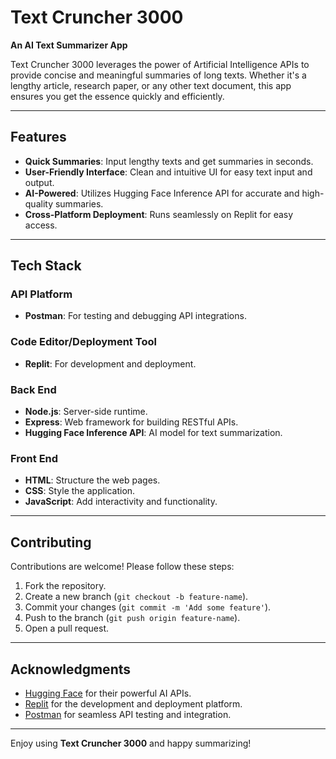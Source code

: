 # Text Cruncher 3000

**An AI Text Summarizer App**

Text Cruncher 3000 leverages the power of Artificial Intelligence APIs to provide concise and meaningful summaries of long texts. Whether it's a lengthy article, research paper, or any other text document, this app ensures you get the essence quickly and efficiently.

---

## Features

- **Quick Summaries**: Input lengthy texts and get summaries in seconds.
- **User-Friendly Interface**: Clean and intuitive UI for easy text input and output.
- **AI-Powered**: Utilizes Hugging Face Inference API for accurate and high-quality summaries.
- **Cross-Platform Deployment**: Runs seamlessly on Replit for easy access.

---

## Tech Stack

### API Platform
- **Postman**: For testing and debugging API integrations.

### Code Editor/Deployment Tool
- **Replit**: For development and deployment.

### Back End
- **Node.js**: Server-side runtime.
- **Express**: Web framework for building RESTful APIs.
- **Hugging Face Inference API**: AI model for text summarization.

### Front End
- **HTML**: Structure the web pages.
- **CSS**: Style the application.
- **JavaScript**: Add interactivity and functionality.

---
## Contributing

Contributions are welcome! Please follow these steps:
1. Fork the repository.
2. Create a new branch (`git checkout -b feature-name`).
3. Commit your changes (`git commit -m 'Add some feature'`).
4. Push to the branch (`git push origin feature-name`).
5. Open a pull request.

---
## Acknowledgments

- [Hugging Face](https://huggingface.co/) for their powerful AI APIs.
- [Replit](https://replit.com/) for the development and deployment platform.
- [Postman](https://www.postman.com/) for seamless API testing and integration.

---

Enjoy using **Text Cruncher 3000** and happy summarizing!
